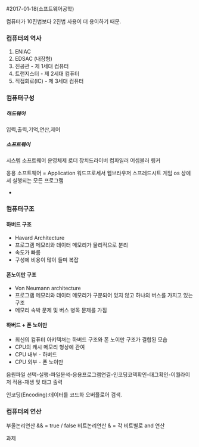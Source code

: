 #2017-01-18(소프트웨어공학)

컴퓨터가 10진법보다 2진법 사용이 더 용이하기 때문.  
### 컴퓨터의 역사
1. ENIAC  
2. EDSAC (내장형)
3. 진공관 - 제 1세대 컴퓨터  
4. 트랜지스터 - 제 2세대 컴퓨터  
5. 직접회로(IC) - 제 3세대 컴퓨터  

### 컴퓨터구성
##### 하드웨어
입력,출력,기억,연산,제어
##### 소프트웨어
시스템 소프트웨어
운영체제
로더
장치드라이버
컴파일러
어셈블러
링커

응용 소프트웨어 = Application
워드프로세서
웹브라우저
스프레드시트
게임
os 상에서 실행되는 모든 프로그램

-

### 컴퓨터구조
#### 하버드 구조  
- Havard Architecture  
- 프로그램 메모리와 데이터 메모리가 물리적으로 분리   
- 속도가 빠름  
- 구성에 비용이 많이 들며 복잡  

#### 폰노이만 구조  
- Von Neumann architecture
- 프로그램 메모리와 데이터 메모리가 구분되어 있지 않고 하나의 버스를 가지고 있는 구조
- 메모리 속박 문제 및 버스 병목 문제를 가짐

#### 하버드 + 폰 노이만

- 최신의 컴퓨터 아키텍쳐는 하버드 구조와 폰 노이만 구조가 결합된 모습  
- CPU의 캐시 메모리 형상에 관여  
- CPU 내부 - 하버드
- CPU 외부 - 폰 노이만


음원파일 선택-실행-파일분석-응용프로그램연결-인코딩코덱확인-태그확인-이퀄라이저 적용-재생 및 태그 출력

인코딩(Encoding):데이터를 코드화
오버플로어 검색. 

### 컴퓨터의 연산

부울논리연산
&& = true / false
비트논리연산
& = 각 비트별로 and 연산


과제


